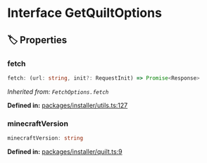 # Interface GetQuiltOptions

## 🏷️ Properties

### fetch <Badge type="info" text="optional" />

```ts
fetch: (url: string, init?: RequestInit) => Promise<Response>
```
*Inherited from: `FetchOptions.fetch`*

<p style="font-size: 14px; color: var(--vp-c-text-2)">
<strong>Defined in:</strong> <a href="https://github.com/voxelum/minecraft-launcher-core-node/blob/master/packages/installer/utils.ts#L127" target="_blank" rel="noreferrer">packages/installer/utils.ts:127</a>
</p>


### minecraftVersion

```ts
minecraftVersion: string
```
<p style="font-size: 14px; color: var(--vp-c-text-2)">
<strong>Defined in:</strong> <a href="https://github.com/voxelum/minecraft-launcher-core-node/blob/master/packages/installer/quilt.ts#L9" target="_blank" rel="noreferrer">packages/installer/quilt.ts:9</a>
</p>


